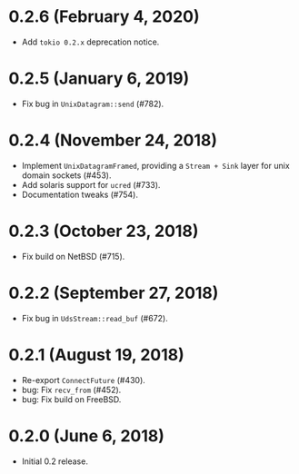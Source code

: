 # 0.2.6 (February 4, 2020)

* Add `tokio 0.2.x` deprecation notice.

# 0.2.5 (January 6, 2019)

* Fix bug in `UnixDatagram::send` (#782).

# 0.2.4 (November 24, 2018)

* Implement `UnixDatagramFramed`, providing a `Stream + Sink` layer for
  unix domain sockets (#453).
* Add solaris support for `ucred` (#733).
* Documentation tweaks (#754).

# 0.2.3 (October 23, 2018)

* Fix build on NetBSD (#715).

# 0.2.2 (September 27, 2018)

* Fix bug in `UdsStream::read_buf` (#672).

# 0.2.1 (August 19, 2018)

* Re-export `ConnectFuture` (#430).
* bug: Fix `recv_from` (#452).
* bug: Fix build on FreeBSD.

# 0.2.0 (June 6, 2018)

* Initial 0.2 release.
